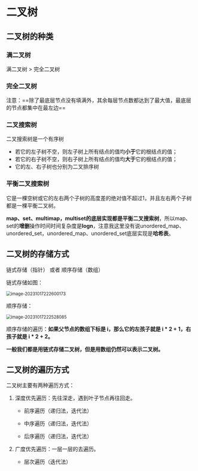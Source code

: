 # 二叉树



## 二叉树的种类

### 满二叉树

满二叉树  >  完全二叉树

### **完全二叉树**

注意：==除了最底层节点没有填满外，其余每层节点数都达到了最大值，最底层的节点都集中在最左边==

### **二叉搜索树**

二叉搜索树是一个有序树

- 若它的左子树不空，则左子树上所有结点的值均**小于**它的根结点的值；
- 若它的右子树不空，则右子树上所有结点的值均**大于**它的根结点的值；
- 它的左、右子树也分别为二叉排序树

### **平衡二叉搜索树**

它是一棵空树或它的左右两个子树的高度差的绝对值不超过1，并且左右两个子树都是一棵平衡二叉树。

**map、set、multimap，multiset的底层实现都是平衡二叉搜索树**，所以map、set的**增删**操作时间时间复杂度是**logn**，注意我这里没有说unordered_map、unordered_set，unordered_map、unordered_set底层实现是**哈希表**。



## **二叉树的存储方式**

链式存储（指针）  或者    顺序存储（数组）

链式存储如图：

<img src="https://raw.githubusercontent.com/kakarotto007/final/master/image-20231017222600173.png" alt="image-20231017222600173" style="zoom:80%;" />

顺序存储：

<img src="https://raw.githubusercontent.com/kakarotto007/final/master/image-20231017222528085.png" alt="image-20231017222528085" style="zoom:80%;" />

顺序存储的遍历：**如果父节点的数组下标是 i，那么它的左孩子就是 i \* 2 + 1，右孩子就是 i \* 2 + 2。**

**一般我们都是用链式存储二叉树，但是用数组仍然可以表示二叉树。**



## 二叉树的遍历方式

二叉树主要有两种遍历方式：

1. 深度优先遍历：先往深走，遇到叶子节点再往回走。

   * 前序遍历（递归法，迭代法）

   * 中序遍历（递归法，迭代法）

   * 后序遍历（递归法，迭代法）

2. 广度优先遍历：一层一层的去遍历。

   * 层次遍历（迭代法）